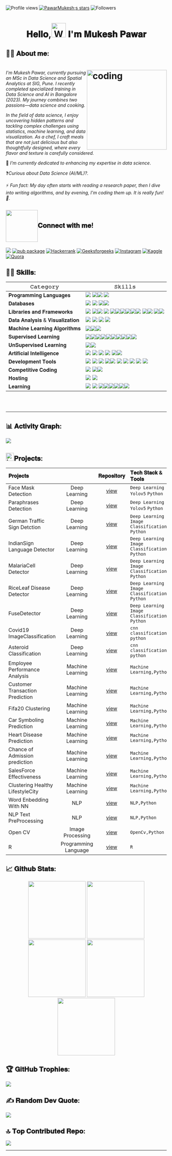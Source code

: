 ![Profile views](https://komarev.com/ghpvc/?username=PawarMukesh&style=for-the-badge&color=orange)
[![PawarMukesh;s stars](https://img.shields.io/github/stars/pawarmukesh?color=DAF7A6&style=for-the-badge&logo=https://github.com/PawarMukesh/repo/raw/main/path/to/your/image.png)](https://github.com/PawarMukesh?tab=repositories&sort=stargazers)
![Followers](https://img.shields.io/github/followers/pawarmukesh?style=for-the-badge&color=orange)




<h1 align="center">  𝐇𝐞𝐥𝐥𝐨,<img src="https://raw.githubusercontent.com/nixin72/nixin72/master/wave.gif" 
         alt="Waving hand animated gif"
         height="45"
         width="45"/> 𝐈'𝐦 𝐌𝐮𝐤𝐞𝐬𝐡 𝐏𝐚𝐰𝐚𝐫 


         


## 🙋‍♂️  𝐀𝐛𝐨𝐮𝐭 𝐦𝐞: 

# <img align="right" alt="coding" width="250" src="https://github.com/PawarMukesh/PawarMukesh/blob/mukesh/87162442-bf3e8180-c2e7-11ea-9f2a-53a50306b7ce.gif">


*I'm Mukesh Pawar, currently pursuing an MSc in Data Science and Spatial Analytics at SIG, Pune. I recently completed specialized training in Data Science and AI in Bangalore (2023). My journey combines two passions—data science and cooking.*

*In the field of data science, I enjoy uncovering hidden patterns and tackling complex challenges using statistics, machine learning, and data visualization. As a chef, I craft meals that are not just delicious but also thoughtfully designed, where every flavor and texture is carefully considered.*

📝 *I'm currently dedicated to enhancing my expertise in data science*.

❓*Curious about Data Science (AI/ML)?.*

⚡ *Fun fact: My day often starts with reading a research paper, then I dive into writing algorithms, and by evening, I'm coding them up. It is really fun! 🙂*.



## <img align="center" src="https://user-images.githubusercontent.com/106914208/213799858-a190b73c-4c67-41af-ade4-028f34ac1611.gif" width="100">𝐂𝐨𝐧𝐧𝐞𝐜𝐭 𝐰𝐢𝐭𝐡 𝐦𝐞!

[![](https://img.shields.io/badge/Gmail-013243?style=for-the-badge&logo=gmail&logoColor=white)](mailto:mukeshpawar.nsk@gmail.com) [![pub package](https://img.shields.io/badge/LinkedIn-C4C1B4?style=for-the-badge&logo=linkedin&logoColor=white)](https://www.linkedin.com/in/mukesh-pawar-013243?utm_source=share&utm_campaign=share_via&utm_content=profile&utm_medium=android_app)
[![Hackerrank](https://img.shields.io/badge/hackerrank-C4C1B4?style=for-the-badge&logo=hackerrank&logoColor=white)](https://www.hackerrank.com/mukeshpawar8793?hr_r=1)
[![Geeksforgeeks](https://img.shields.io/badge/geeksforgeeks-013243?style=for-the-badge&logo=geeksforgeeks&logoColor=white)](https://auth.geeksforgeeks.org/user/mukeshpa29f2)
[![Instagram](https://img.shields.io/badge/Instagram-C4C1B4?style=for-the-badge&logo=Instagram&logoColor=white)](https://instagram.com/_mukeshpawar_)
[![Kaggle](https://img.shields.io/badge/Kaggle-013243?style=for-the-badge&logo=kaggle&logoColor=white)](https://www.kaggle.com/mukeshpawar)
[![Quora](https://img.shields.io/badge/Quora-C4C1B4?style=for-the-badge&logo=Quora&logoColor=white)](https://www.quora.com/profile/Mukesh-D-Pawar-1)


##  👩‍💻 𝐒𝐤𝐢𝐥𝐥𝐬:   


| 𝙲𝚊𝚝𝚎𝚐𝚘𝚛𝚢       | 𝚂𝚔𝚒𝚕𝚕𝚜        |
|-----------------|---------------|
| 𝐏𝐫𝐨𝐠𝐫𝐚𝐦𝐦𝐢𝐧𝐠 𝐋𝐚𝐧𝐠𝐮𝐚𝐠𝐞𝐬  | <img src="https://img.shields.io/badge/Python-013243?style=for-the-badge&logo=Python&logoColor=white"/>   <img src="https://img.shields.io/badge/C-C4C1B4?style=for-the-badge&logo=C&logoColor=white"/><img src="https://img.shields.io/badge/C%2B%2B-013243?style=for-the-badge&logo=c%2B%2B&logoColor=white"/>  <img src="https://img.shields.io/badge/R-C4C1B4?style=for-the-badge&logo=R&logoColor=white"/>   |
|𝐃𝐚𝐭𝐚𝐛𝐚𝐬𝐞𝐬 |  <img src="https://img.shields.io/badge/MySQL-013243?style=for-the-badge&logo=mysql&logoColor=white"/> <img src="https://img.shields.io/badge/PostgreSQL-C4C1B4?style=for-the-badge&logo=postgresql&logoColor=white"/> <img src="https://img.shields.io/badge/SQLite-013243?style=for-the-badge&logo=sqlite&logoColor=white"/><img src="https://img.shields.io/badge/MongoDB-C4C1B4?style=for-the-badge&logo=MongoDB&logoColor=white"/> |
|𝐋𝐢𝐛𝐫𝐚𝐫𝐢𝐞𝐬 𝐚𝐧𝐝 𝐅𝐫𝐚𝐦𝐞𝐰𝐨𝐫𝐤𝐬| <img src="https://img.shields.io/badge/Pandas-013243?style=for-the-badge&logo=Pandas&logoColor=61DAFB"/> <img src="https://img.shields.io/badge/Numpy-C4C1B4?style=for-the-badge&logo=Numpy&logoColor=white"/><img src="https://img.shields.io/badge/Matplotlib-013243?style=for-the-badge&logo=Pandas&logoColor=61DAFB"/>  <img src="https://img.shields.io/badge/Scikit-learn-C4C1B4?style=for-the-badge&logo=Scikit-learn&logoColor=white"/> <img src="https://img.shields.io/badge/Keras-013243?style=for-the-badge&logo=Keras&logoColor=white"/><img src="https://img.shields.io/badge/Seaborn-C4C1B4?style=for-the-badge&logo=Seaborn&logoColor=61DAFB"/><img src="https://img.shields.io/badge/Regex-013243?style=for-the-badge&logo=Regex&logoColor=white"/><img src="https://img.shields.io/badge/Tensorflow-C4C1B4?style=for-the-badge&logo=Tensorflow&logoColor=white"/><img src="https://img.shields.io/badge/Opencv-013243?style=for-the-badge&logo=Opencv&logoColor=white"/><img src="https://img.shields.io/badge/Pyspark-C4C1B4?style=for-the-badge&logo=Pyspark&logoColor=white"/> <img src="https://img.shields.io/badge/Requests-013243?style=for-the-badge&logo=Requests&logoColor=white"/><img src="https://img.shields.io/badge/BS4-C4C1B4?style=for-the-badge&logo=BS4k&logoColor=white"/> <img src="https://img.shields.io/badge/Pymongo-013243?style=for-the-badge&logo=Pymongo&logoColor=white"/><img src="https://img.shields.io/badge/Psycopg2-C4C1B4?style=for-the-badge&logo=Psycopg2&logoColor=white"/>
| 𝐃𝐚𝐭𝐚 𝐀𝐧𝐚𝐥𝐲𝐬𝐢𝐬 & 𝐕𝐢𝐬𝐮𝐚𝐥𝐢𝐳𝐚𝐭𝐢𝐨𝐧 | <img src="https://img.shields.io/badge/Statistics-013243?style=for-the-badge&logo=visual%20studio%20code&logoColor=white" /> <img src="https://img.shields.io/badge/Data Wranling-C4C1B4?style=for-the-badge&logo=Data Wranling&logoColor=white" /> <img src="https://img.shields.io/badge/EDA-013243?style=for-the-badge&logo=Colab&logoColor=white" />  <img src="https://img.shields.io/badge/Tableau-C4C1B4?style=for-the-badge&logo=Tableau&logoColor=white" /> |
| 𝐌𝐚𝐜𝐡𝐢𝐧𝐞 𝐋𝐞𝐚𝐫𝐧𝐢𝐧𝐠  𝐀𝐥𝐠𝐨𝐫𝐢𝐭𝐡𝐦𝐬 | <img src="https://img.shields.io/badge/Supervised Learning-013243?style=for-the-badge&logo=Supervised Learning&logoColor=white" /><img src="https://img.shields.io/badge/Unsupervised Learning-C4C1B4?style=for-the-badge&logo=Unsupervised Learning&logoColor=white" /><img src="https://img.shields.io/badge/Reinforcement Learning-013243?style=for-the-badge&logo=Reinforcement Learning&logoColor=white" />
| 𝐒𝐮𝐩𝐞𝐫𝐯𝐢𝐬𝐞𝐝  𝐋𝐞𝐚𝐫𝐧𝐢𝐧𝐠   |  <img src="https://img.shields.io/badge/Linear Regression-C4C1B4?style=for-the-badge&logo=Linear Regression&logoColor=white" /><img src="https://img.shields.io/badge/Logistic Regression-013243?style=for-the-badge&logo=Logistic Regression&logoColor=white" /><img src="https://img.shields.io/badge/KNN-C4C1B4?style=for-the-badge&logo=KNN&logoColor=white" /><img src="https://img.shields.io/badge/SVM-013243?style=for-the-badge&logo=SVM&logoColor=white" /><img src="https://img.shields.io/badge/Decision Tree-C4C1B4?style=for-the-badge&logo=Decision Tree&logoColor=white" /><img src="https://img.shields.io/badge/Random Forest-013243?style=for-the-badge&logo=Random Forest&logoColor=white" /><img src="https://img.shields.io/badge/XGBoost-C4C1B4?style=for-the-badge&logo=Decision Tree&logoColor=white" /><img src="https://img.shields.io/badge/Gradient Boosting-013243?style=for-the-badge&logo=Gradient Boosting t&logoColor=white" /><img src="https://img.shields.io/badge/Bagging-C4C1B4?style=for-the-badge&logo=Bagging&logoColor=white" /><img src="https://img.shields.io/badge/ Time series forecasting-013243?style=for-the-badge&logo= Time series forecasting&logoColor=white" />
| 𝐔𝐧𝐒𝐮𝐩𝐞𝐫𝐯𝐢𝐬𝐞𝐝   𝐋𝐞𝐚𝐫𝐧𝐢𝐧𝐠   |  <img src="https://img.shields.io/badge/ K-Means-C4C1B4?style=for-the-badge&logo= k-Means&logoColor=white" /><img src="https://img.shields.io/badge/PCA-013243?style=for-the-badge&logo=PCA&logoColor=white" />
| 𝐀𝐫𝐭𝐢𝐟𝐢𝐜𝐢𝐚𝐥 𝐈𝐧𝐭𝐞𝐥𝐥𝐢𝐠𝐞𝐧𝐜𝐞 | <img src="https://img.shields.io/badge/Deep learning-C4C1B4?style=for-the-badge&logo=Deep learning%20illustrator&logoColor=white"/>   <img src="https://img.shields.io/badge/Transfer Learning-013243?style=for-the-badge&logo=Transfer Learning%20XD&logoColor=#FF61F6"/> <img src="https://img.shields.io/badge/Object Detection-C4C1B4?style=for-the-badge&logo=Object Detection%20illustrator&logoColor=white"/> <img src="https://img.shields.io/badge/NLP -013243?style=for-the-badge&logo=NLP&logoColor=white"/> <img src="https://img.shields.io/badge/LLM-C4C1B4?style=for-the-badge&logo=LLM%20illustrator&logoColor=white"/><img src="https://img.shields.io/badge/Gen AI-013243?style=for-the-badge&logo=Gen AI%20XD&logoColor=#FF61F6"/>  |
| 𝐃𝐞𝐯𝐞𝐥𝐨𝐩𝐦𝐞𝐧𝐭 𝐓𝐨𝐨𝐥𝐬|  <a href="https://github.com/Tanwar-12"><img src="https://img.shields.io/badge/GitHub-C4C1B4?style=for-the-badge&logo=github&logoColor=white"/></a> <img src="https://img.shields.io/badge/GIT-013243?style=for-the-badge&logo=git&logoColor=white"/> <img src="https://img.shields.io/badge/Notepad++-C4C1B4?style=for-the-badge&logo=Notepad++&logoColor=white"/> </a> <img src="https://img.shields.io/badge/SUBLIME TEXT-013243?style=for-the-badge&logo=sublimetext&logoColor=white"/><img src="https://img.shields.io/badge/VSCode-C4C1B4?style=for-the-badge&logo=visual%20studio%20code&logoColor=white" /> <img src="https://img.shields.io/badge/Jupyter Notebook-013243?style=for-the-badge&logo=Jupyter Notebook&logoColor=white" /> <img src="https://img.shields.io/badge/Colab-C4C1B4?style=for-the-badge&logo=Colab&logoColor=white" />  <img src="https://img.shields.io/badge/Google_chrome-013243?style=for-the-badge&logo=Google-chrome&logoColor=white" /> <img src="https://img.shields.io/badge/Pycharm-C4C1B4?style=for-the-badge&logo=visual%20studio%20code&logoColor=white" />  <img src="https://img.shields.io/badge/Replit-013243?style=for-the-badge&logo=Replit&logoColor=white" /> |
|𝐂𝐨𝐦𝐩𝐞𝐭𝐢𝐭𝐢𝐯𝐞 𝐂𝐨𝐝𝐢𝐧𝐠 |<img src="https://img.shields.io/badge/kaggle-C4C1B4?style=for-the-badge&logo=kaggle&logoColor=white"/></a> <a href="https://www.hackerrank.com/dashboard"><img src="https://img.shields.io/badge/-Hackerrank-013243?style=for-the-badge&logo=Hackerrank&logoColor=black"/><a href="https://auth.geeksforgeeks.org/user/mukeshpawar"><img src="https://img.shields.io/badge/GeeksforGeeks-C4C1B4?style=for-the-badge&logo=geeksforgeeks&logoColor=white"/></a>   |
| 𝐇𝐨𝐬𝐭𝐢𝐧𝐠  | <img src="https://img.shields.io/badge/Flask-013243?style=for-the-badge&logo=Flask&logoColor=white"/> <img src="https://img.shields.io/badge/Heroku-C4C1B4?style=for-the-badge&logo=heroku&logoColor=white"/> |
| 𝐋𝐞𝐚𝐫𝐧𝐢𝐧𝐠|  <img src="https://img.shields.io/badge/Codecademy-013243?style=for-the-badge&logo=codecademy&logoColor=white" /> <img src="https://img.shields.io/badge/Geeksforgeeks-C4C1B4?style=for-the-badge&logo=Geeksforgeeks&logoColor=white" /> <img src="https://img.shields.io/badge/coding%20ninjas-013243?style=for-the-badge&logo=codingninjas&logoColor=white?"/><img src="https://img.shields.io/badge/Coursera-C4C1B4?style=for-the-badge&logo=Coursera&logoColor=white"/><img src="https://img.shields.io/badge/Datacamp-013243?style=for-the-badge&logo=datacamp&logoColor=65FF8F"/><img src="https://img.shields.io/badge/Khan%20Academy-C4C1B4?style=for-the-badge&logo=Khan%20Academy&logoColor=white"/><img src="https://img.shields.io/badge/Udemy-013243?style=for-the-badge&logo=Udemy&logoColor=white"/><img src="https://img.shields.io/badge/Udacity-C4C1B4?style=for-the-badge&logo=udacity&logoColor=#5FCFEE"/>
  

<br>

<!--- ------------------------------------------------------------------------------------------------------------------------------------------------------ -->
<!--- -- Activity Graph ------------------------------------------------------------------------------------------------------------------------------------ -->
<!--- ------------------------------------------------------------------------------------------------------------------------------------------------------ -->


<br>
<hr>

## 📊 𝐀𝐜𝐭𝐢𝐯𝐢𝐭𝐲 𝐆𝐫𝐚𝐩𝐡:
<img src="https://github-readme-activity-graph.vercel.app/graph?username=Tanwar-12&bg_color=161b22&color=ffffff&line=d5d5d5&point=a76c6c&area=true&hide_border=true&hide_title=true" />


<!--- ------------------------------------------------------------------------------------------------------------------------------------------------------ -->
<!--- -- Projects Section ---------------------------------------------------------------------------------------------------------------------------------- -->
<!--- ------------------------------------------------------------------------------------------------------------------------------------------------------ -->

##   <img src="https://user-images.githubusercontent.com/74038190/221857969-f37e1717-1470-4fe4-abb5-88b334cf64ea.png" alt="icon of todo list" width="25" />𝐏𝐫𝐨𝐣𝐞𝐜𝐭𝐬: 
| 𝐏𝐫𝐨𝐣𝐞𝐜𝐭𝐬 |  | 𝐑𝐞𝐩𝐨𝐬𝐢𝐭𝐨𝐫𝐲 | 𝐓𝐞𝐜𝐡 𝐒𝐭𝐚𝐜𝐤 & 𝐓𝐨𝐨𝐥𝐬 |
|:---------|:----------:|:----------:|:-------------------|
| Face Mask Detection | Deep Learning | [view](https://github.com/PawarMukesh/Face-Mask-Detection) |`Deep Learning` `Yolov5` `Python`|
| Paraphrases Detection | Deep Learning | [view](https://github.com/PawarMukesh/Paraphrases-Detection) |`Deep Learning` `Yolov5` `Python`| 
| German Traffic Sign Detction | Deep Learning | [view](https://github.com/PawarMukesh/German-Traffic-Sign-Detction) |`Deep Learning` `Image Classification` `Python`| 
| IndianSign Language Detector | Deep Learning   | [view](https://github.com/PawarMukesh/IndianSign-Language-Detector) |`Deep Learning` `Image Classification` `Python`| 
| MalariaCell Detector | Deep Learning   | [view](https://github.com/PawarMukesh/MalariaCell-Detector) |`Deep Learning` `Image Classification` `Python`| 
| RiceLeaf Disease Detector | Deep Learning   | [view](https://github.com/PawarMukesh/RiceLeaf-Disease-Detector) |`Deep Learning` `Image Classification` `Python`|
|  FuseDetector | Deep Learning  | [view](https://github.com/PawarMukesh/FuseDetector) |`Deep Learning` `Image Classification` `Python`|
| Covid19 ImageClassification | Deep Learning | [view](https://github.com/PawarMukesh/Covid19-ImageClassification) |`cnn classification` `python`  | 
| Asteroid Classification | Deep Learning | [view](https://github.com/PawarMukesh/Asteroid-Classification) |`cnn classification` `python`  | 
| Employee Performance Analysis | Machine Learning   | [view](https://github.com/PawarMukesh/Employee-Performance-Analysis) |`Machine Learning,Python`  |
| Customer Transaction Prediction | Machine Learning  | [view](https://github.com/PawarMukesh/Customer-Transaction-Prediction) |`Machine Learning,Python`  |
| Fifa20 Clustering | Machine Learning  | [view](https://github.com/PawarMukesh/Fifa20-Clustering) |`Machine Learning,Python`  |
| Car Symboling Prediction | Machine Learning  | [view](https://github.com/PawarMukesh/Car-Symboling-Prediction) |`Machine Learning,Python`  |
| Heart Disease Prediction | Machine Learning   | [view](https://github.com/PawarMukesh/Heart-Disease-Prediction) |`Machine Learning,Python`  |
| Chance of Admission prediction | Machine Learning  | [view](https://github.com/PawarMukesh/Chance-of-Admission-prediction) |`Machine Learning,Python`  |
| SalesForce Effectiveness | Machine Learning | [view](https://github.com/PawarMukesh/SalesForce-Effectiveness) |`Machine Learning,Python`  |
| Clustering Healthy LifestyleCity | Machine Learning   | [view](https://github.com/PawarMukesh/Clustering-Healthy-LifestyleCity) |`Machine Learning,Python`  |
| Word Enbedding With NN | NLP | [view](https://github.com/PawarMukesh/Word-Enbedding-With-NN) |`NLP,Python`  |
| NLP Text PreProcessing | NLP | [view](https://github.com/PawarMukesh/NLP-Text-PreProcessing) |`NLP,Python`  |
| Open CV| Image Processing | [view ](https://github.com/PawarMukesh/OpenCV)   |`OpenCv,Python`  |
| R | Programming Language | [view ](https://github.com/PawarMukesh/R-Programming)   |`R`  |



##  📈 𝐆𝐢𝐭𝐡𝐮𝐛 𝐒𝐭𝐚𝐭𝐬:
<div align="center">
<img height="180em" src="https://github-profile-summary-cards.vercel.app/api/cards/profile-details?username=PawarMukesh&theme=gruvbox" />
<img height="180em" src="https://github-profile-summary-cards.vercel.app/api/cards/repos-per-language?username=PawarMukesh&theme=gruvbox"  />
<img height="180em" src="https://github-profile-summary-cards.vercel.app/api/cards/most-commit-language?username=PawarMukesh&theme=gruvbox"  />
<img height="180em" src="https://github-profile-summary-cards.vercel.app/api/cards/stats?username=PawarMukesh&theme=gruvbox"/>
<img height="180em" src="https://github-profile-summary-cards.vercel.app/api/cards/productive-time?username=PawarMukesh&theme=gruvbox" />
</div>

## 🏆 𝐆𝐢𝐭𝐇𝐮𝐛 𝐓𝐫𝐨𝐩𝐡𝐢𝐞𝐬:
![](https://github-profile-trophy.vercel.app/?username=pawarmukesh&theme=gruvbox&no-frame=true&no-bg=false&margin-w=4)


## ✍️ 𝐑𝐚𝐧𝐝𝐨𝐦 𝐃𝐞𝐯 𝐐𝐮𝐨𝐭𝐞:
![](https://quotes-github-readme.vercel.app/api?type=horizontal&theme=gruvbox)

## 🔝 𝐓𝐨𝐩 𝐂𝐨𝐧𝐭𝐫𝐢𝐛𝐮𝐭𝐞𝐝 𝐑𝐞𝐩𝐨:
![](https://github-contributor-stats.vercel.app/api?username=pawarmukesh&limit=5&theme=gruvbox&combine_all_yearly_contributions=true)

---





</div>


